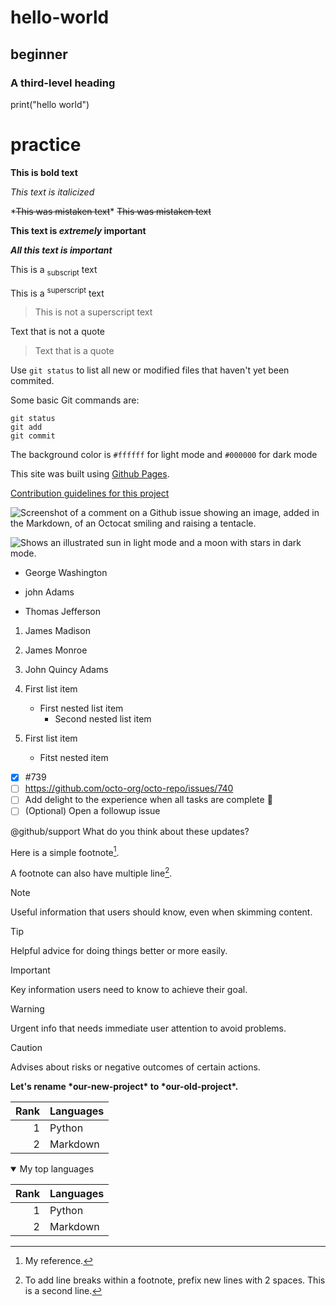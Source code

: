 # hello-world
## beginner
### A third-level heading
print("hello world")
# practice
**This is bold text**

_This text is italicized_

\*~~This was mistaken text~~\*
~~This was mistaken text~~

**This text is _extremely_ important**

***All this text is important***

This is a <sub>subscript</sub> text

This is a <sup>superscript</sup> text
> This is not a superscript text

Text that is not a quote
> Text that is a quote

Use `git status` to list all new or modified files that haven't yet been commited.

Some basic Git commands are:
```
git status
git add
git commit
```

The background color is `#ffffff` for light mode and `#000000` for dark mode

This site was built using [Github Pages](https://pages.github.com/).

[Contribution guidelines for this project](README.md)

![Screenshot of a comment on a Github issue showing an image, added in the Markdown, of an Octocat smiling and raising a tentacle.](https://myoctocat.com/assets/images/base-octocat.svg)

<picture>
  <source media="(prefers-color-scheme: dark)" srcset="https://user-images.githubusercontent.com/25423296/1634456776-7f95b81a-f1ed-45f7-b7ab-8fa810d529fa.png">
  <source media="(prefers-color-scheme: light)" srcset="https://user-images.githubusercontent.com/25423296/163456779-a8556205-d0a5-45e2-ac17-42d089e3c3f8.png">
  <img alt="Shows an illustrated sun in light mode and a moon with stars in dark mode." src="https://user-images.githubusercontent.com/25423296/163456779-a8556205-d0a5-45e2-ac17-42d089e3c3f8.png">
</picture>

- George Washington
* john Adams
+ Thomas Jefferson

1. James Madison
2. James Monroe
3. John Quincy Adams

1. First list item
   - First nested list item
     - Second nested list item

100. First list item
     - Fitst nested item

- [x] #739
- [ ] https://github.com/octo-org/octo-repo/issues/740
- [ ] Add delight to the experience when all tasks are complete 🎉
- [ ] \(Optional) Open a followup issue

@github/support What do you think about these updates?

<!-- @octocat :+1: This PR looks great - it's ready to merge! :shipit: -->

Here is a simple footnote[^1].

A footnote can also have multiple line[^2].

[^1]: My reference.
[^2]: To add line breaks within a footnote, prefix new lines with 2 spaces. This is a second line.

> [!NOTE]
> Useful information that users should know, even when skimming content.

> [!TIP]
> Helpful advice for doing things better or more easily.

> [!IMPORTANT]
> Key information users need to know to achieve their goal.

> [!WARNING]
> Urgent info that needs immediate user attention to avoid problems.

> [!CAUTION]
> Advises about risks or negative outcomes of certain actions.

<!-- This content will not appear in the rendered Markdown -->

**Let's rename \*our-new-project\* to \*our-old-project\*.**

| Rank | Languages |
| ----:| ----------|
|     1| Python    |
|     2| Markdown  |

<details open>
<summary>My top languages</summary>
  
| Rank | Languages |
| ----:| ----------|
|     1| Python    |
|     2| Markdown  |
</details>
